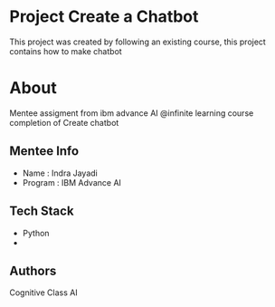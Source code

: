 # Project Create a Chatbot 
This project was created by following an existing course, this project contains how to make chatbot

# About
Mentee assigment from ibm advance AI @infinite learning course completion of Create chatbot

## Mentee Info 

- Name : Indra Jayadi
- Program : IBM Advance AI 

## Tech Stack
- Python
- 
## Authors

Cognitive Class AI
